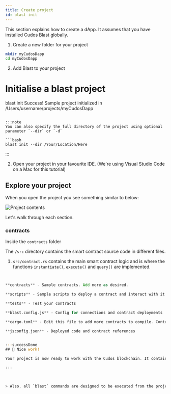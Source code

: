 ```yaml
---
title: Create project
id: blast-init
---
```


This section explains how to create a dApp. It assumes that you have installed Cudos Blast globally. 

1. Create a new folder for your project 

```bash
mkdir myCudosDapp
cd myCudosDapp
```

2. Add Blast to your project

# Initialise a blast project

blast init
Success! Sample project initialized in /Users/username/projects/myCudosDapp
```

:::note 
You can also specify the full directory of the project using optional parameter `--dir` or `-d`

```bash
blast init --dir /Your/Location/Here
```
:::

2. Open your project in your favourite IDE. (We're using Visual Studio Code on a Mac for this tutorial)

## Explore your project

When you open the project you see something similar to below:

![Project contents](/img/dapp-contents.png)

Let's walk through each section. 

### contracts

Inside the `contracts` folder

The `/src` directory contains the smart contract source code in different files.

1. `src/contract.rs` contains the main smart contract logic and is where the functions `instantiate()`, `execute()` and `query()` are implemented.

```rust


**contracts** - Sample contracts. Add more as desired.

**scripts** - Sample scripts to deploy a contract and interact with it.

**tests** - Test your contracts

**blast.config.js** - Config for connections and contract deployments

**cargo.toml** - Edit this file to add more contracts to compile. Contracts are compiled in alphabetical order using [rust-optimizer](https://github.com/CosmWasm/rust-optimizer). An **artifacts** folder is generated after compilation. 

**jsconfig.json** - Deployed code and contract references


:::successDone
## 🎉 Nice work! 

Your project is now ready to work with the Cudos blockchain. It contains sample smart contracts and scripts to deploy or interact. 

:::


  
> Also, all `blast` commands are designed to be executed from the project root directory.